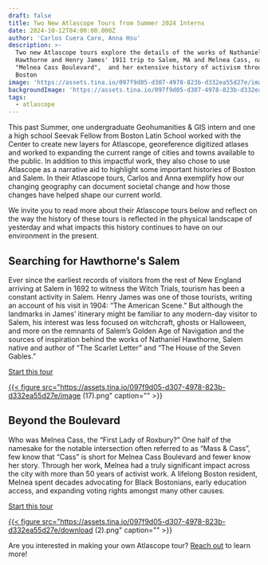 ```yaml
---
draft: false
title: Two New Atlascope Tours from Summer 2024 Interns
date: 2024-10-12T04:00:00.000Z
author: 'Carlos Cuera Caro, Anna Hsu'
description: >-
  Two new Atlascope tours explore the details of the works of Nathaniel
  Hawthorne and Henry James' 1911 trip to Salem, MA and Melnea Cass, namesake of
  "Melnea Cass Boulevard",  and her extensive history of activism throughout
  Boston
image: 'https://assets.tina.io/097f9d05-d307-4978-823b-d332ea55d27e/image (16).png'
backgroundImage: 'https://assets.tina.io/097f9d05-d307-4978-823b-d332ea55d27e/image (16).png'
tags:
  - atlascope
---
```


This past Summer, one undergraduate Geohumanities & GIS intern and one a high school Seevak Fellow from Boston Latin School worked with the Center to create new layers for Atlascope, georeference digitized atlases and worked to expanding the current range of cities and towns available to the public. In addition to this impactful work, they also chose to use Atlascope as a narrative aid to highlight some important histories of Boston and Salem. In their Atlascope tours, Carlos and Anna exemplify how our changing geography can document societal change and how those changes have helped shape our current world.

We invite you to read more about their Atlascope tours below and reflect on the way the history of these tours is reflected in the physical landscape of yesterday and what impacts this history continues to have on our environment in the present.

## Searching for Hawthorne's Salem

Ever since the earliest records of visitors from the rest of New England arriving at Salem in 1692 to witness the Witch Trials, tourism has been a constant activity in Salem. Henry James was one of those tourists, writing an account of his visit in 1904: “The American Scene.” But although the landmarks in James’ itinerary might be familiar to any modern-day visitor to Salem, his interest was less focused on witchcraft, ghosts or Halloween, and more on the remnants of Salem’s Golden Age of Navigation and the sources of inspiration behind the works of Nathaniel Hawthorne, Salem native and author of “The Scarlet Letter” and “The House of the Seven Gables.”

<a href="https://www.atlascope.org/#/view:tour$tour:402228613203624000" target="_blank" class="btn btn-md btn-outline-primary">Start this tour</a>

<a href="https://www.atlascope.org/#/view:tour$tour:402228613203624000" target="_blank">

{{< figure src="https://assets.tina.io/097f9d05-d307-4978-823b-d332ea55d27e/image (17).png" caption="" >}}

<a>

## Beyond the Boulevard

Who was Melnea Cass, the “First Lady of Roxbury?” One half of the namesake for the notable intersection often referred to as “Mass & Cass”, few know that “Cass” is short for Melnea Cass Boulevard and fewer know her story. Through her work, Melnea had a truly significant impact across the city with more than 50 years of activist work. A lifelong Boston resident, Melnea spent decades advocating for Black Bostonians, early education access, and expanding voting rights amongst many other causes.

<a href="https://www.atlascope.org/#/view:tour$tour:404759382547497024" target="_blank" class="btn btn-md btn-outline-primary">Start this tour</a>

<a href="https://www.atlascope.org/#/view:tour$tour:404759382547497024" target="_blank">

{{< figure src="https://assets.tina.io/097f9d05-d307-4978-823b-d332ea55d27e/download (2).png" caption="" >}}

<a>

Are you interested in making your own Atlascope tour? [Reach out](mailto:info@leventhalmap.org) to learn more!
